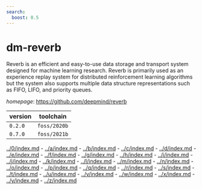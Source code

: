 ```yaml
---
search:
  boost: 0.5
---
```

# dm-reverb

Reverb is an efficient and easy-to-use data storage and transport system designed for machine learning research. Reverb is primarily used as an experience replay system for distributed reinforcement learning algorithms but the system also supports multiple data structure representations such as FIFO, LIFO, and priority queues.

*homepage*: <https://github.com/deepmind/reverb>

version | toolchain
--------|----------
``0.2.0`` | ``foss/2020b``
``0.7.0`` | ``foss/2021b``

[../0/index.md](0) - [../a/index.md](a) - [../b/index.md](b) - [../c/index.md](c) - [../d/index.md](d) - [../e/index.md](e) - [../f/index.md](f) - [../g/index.md](g) - [../h/index.md](h) - [../i/index.md](i) - [../j/index.md](j) - [../k/index.md](k) - [../l/index.md](l) - [../m/index.md](m) - [../n/index.md](n) - [../o/index.md](o) - [../p/index.md](p) - [../q/index.md](q) - [../r/index.md](r) - [../s/index.md](s) - [../t/index.md](t) - [../u/index.md](u) - [../v/index.md](v) - [../w/index.md](w) - [../x/index.md](x) - [../y/index.md](y) - [../z/index.md](z)


